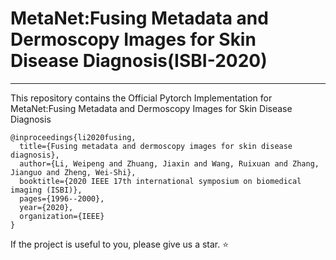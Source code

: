 # MetaNet:Fusing Metadata and Dermoscopy Images for Skin Disease Diagnosis(ISBI-2020)
---
This repository contains the Official Pytorch Implementation for MetaNet:Fusing Metadata and Dermoscopy Images for Skin Disease Diagnosis

```
@inproceedings{li2020fusing,
  title={Fusing metadata and dermoscopy images for skin disease diagnosis},
  author={Li, Weipeng and Zhuang, Jiaxin and Wang, Ruixuan and Zhang, Jianguo and Zheng, Wei-Shi},
  booktitle={2020 IEEE 17th international symposium on biomedical imaging (ISBI)},
  pages={1996--2000},
  year={2020},
  organization={IEEE}
}
```
If the project is useful to you, please give us a star. ⭐️